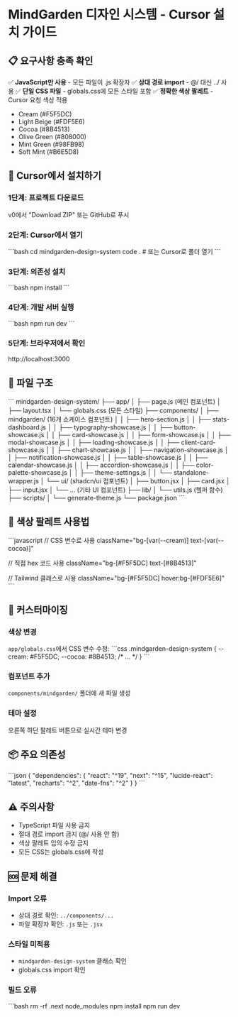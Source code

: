 # MindGarden 디자인 시스템 - Cursor 설치 가이드

## 📋 요구사항 충족 확인

✅ **JavaScript만 사용** - 모든 파일이 .js 확장자
✅ **상대 경로 import** - @/ 대신 ../ 사용
✅ **단일 CSS 파일** - globals.css에 모든 스타일 포함
✅ **정확한 색상 팔레트** - Cursor 요청 색상 적용
  - Cream (#F5F5DC)
  - Light Beige (#FDF5E6)
  - Cocoa (#8B4513)
  - Olive Green (#808000)
  - Mint Green (#98FB98)
  - Soft Mint (#B6E5D8)

## 🚀 Cursor에서 설치하기

### 1단계: 프로젝트 다운로드
v0에서 "Download ZIP" 또는 GitHub로 푸시

### 2단계: Cursor에서 열기
\`\`\`bash
cd mindgarden-design-system
code .  # 또는 Cursor로 폴더 열기
\`\`\`

### 3단계: 의존성 설치
\`\`\`bash
npm install
\`\`\`

### 4단계: 개발 서버 실행
\`\`\`bash
npm run dev
\`\`\`

### 5단계: 브라우저에서 확인
http://localhost:3000

## 📁 파일 구조

\`\`\`
mindgarden-design-system/
├── app/
│   ├── page.js (메인 컴포넌트)
│   ├── layout.tsx
│   └── globals.css (모든 스타일)
├── components/
│   ├── mindgarden/ (16개 쇼케이스 컴포넌트)
│   │   ├── hero-section.js
│   │   ├── stats-dashboard.js
│   │   ├── typography-showcase.js
│   │   ├── button-showcase.js
│   │   ├── card-showcase.js
│   │   ├── form-showcase.js
│   │   ├── modal-showcase.js
│   │   ├── loading-showcase.js
│   │   ├── client-card-showcase.js
│   │   ├── chart-showcase.js
│   │   ├── navigation-showcase.js
│   │   ├── notification-showcase.js
│   │   ├── table-showcase.js
│   │   ├── calendar-showcase.js
│   │   ├── accordion-showcase.js
│   │   ├── color-palette-showcase.js
│   │   ├── theme-settings.js
│   │   └── standalone-wrapper.js
│   └── ui/ (shadcn/ui 컴포넌트)
│       ├── button.jsx
│       ├── card.jsx
│       ├── input.jsx
│       └── ... (기타 UI 컴포넌트)
├── lib/
│   └── utils.js (헬퍼 함수)
├── scripts/
│   └── generate-theme.js
└── package.json
\`\`\`

## 🎨 색상 팔레트 사용법

\`\`\`javascript
// CSS 변수로 사용
className="bg-[var(--cream)] text-[var(--cocoa)]"

// 직접 hex 코드 사용
className="bg-[#F5F5DC] text-[#8B4513]"

// Tailwind 클래스로 사용
className="bg-[#F5F5DC] hover:bg-[#FDF5E6]"
\`\`\`

## 🔧 커스터마이징

### 색상 변경
`app/globals.css`에서 CSS 변수 수정:
\`\`\`css
.mindgarden-design-system {
  --cream: #F5F5DC;
  --cocoa: #8B4513;
  /* ... */
}
\`\`\`

### 컴포넌트 추가
`components/mindgarden/` 폴더에 새 파일 생성

### 테마 설정
오른쪽 하단 팔레트 버튼으로 실시간 테마 변경

## 📦 주요 의존성

\`\`\`json
{
  "dependencies": {
    "react": "^19",
    "next": "^15",
    "lucide-react": "latest",
    "recharts": "^2",
    "date-fns": "^2"
  }
}
\`\`\`

## ⚠️ 주의사항

- TypeScript 파일 사용 금지
- 절대 경로 import 금지 (@/ 사용 안 함)
- 색상 팔레트 임의 수정 금지
- 모든 CSS는 globals.css에 작성

## 🆘 문제 해결

### Import 오류
- 상대 경로 확인: `../components/...`
- 파일 확장자 확인: `.js` 또는 `.jsx`

### 스타일 미적용
- `mindgarden-design-system` 클래스 확인
- globals.css import 확인

### 빌드 오류
\`\`\`bash
rm -rf .next node_modules
npm install
npm run dev
